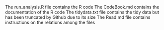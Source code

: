 The run_analysis.R file contains the R code
The CodeBook.md contains the documentation of the R code 
The tidydata.txt file contains the tidy data but has been truncated by Github due to its size
The Read.md file contains instructions on the relations among the files 

